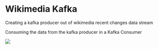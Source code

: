 # Wikimedia Kafka

Creating a kafka producer out of wikimedia recent changes data stream

Consuming the data from the kafka producer in a Kafka Consumer

![](https://res.cloudinary.com/densoft-developers/image/upload/v1676327353/git%20readme/Screenshot_from_2023-02-14_01-26-45_nbm32m.png)
